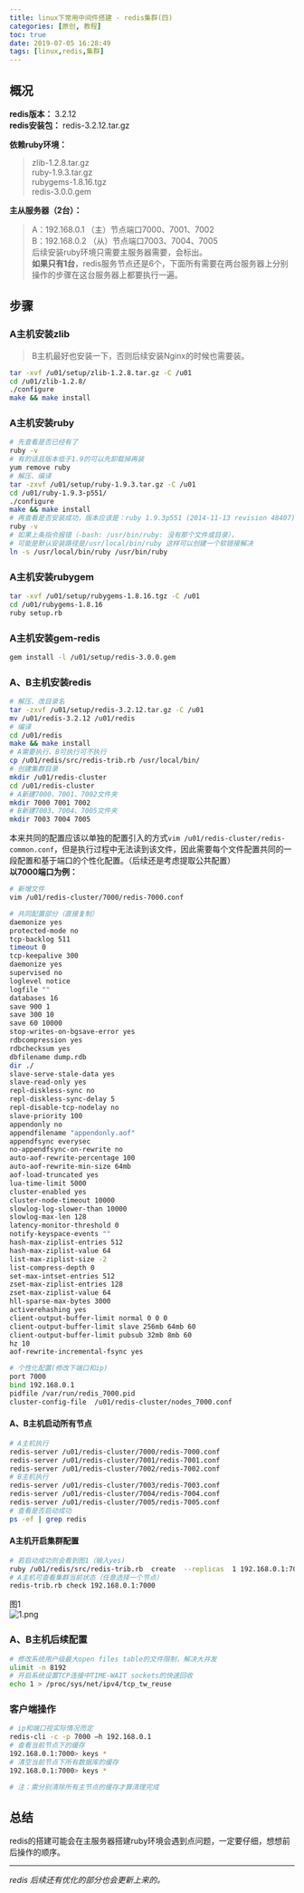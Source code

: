 ```yaml
---
title: linux下常用中间件搭建 - redis集群(四)
categories: [原创, 教程]
toc: true
date: 2019-07-05 16:28:49
tags: [linux,redis,集群]
---
```


## 概况
**redis版本：** 3.2.12  
**redis安装包：** redis-3.2.12.tar.gz  
<!--more-->
**依赖ruby环境：**  
> zlib-1.2.8.tar.gz  
> ruby-1.9.3.tar.gz  
> rubygems-1.8.16.tgz  
> redis-3.0.0.gem  

**主从服务器（2台）：**  
> A：192.168.0.1 （主）节点端口7000、7001、7002  
> B：192.168.0.2 （从）节点端口7003、7004、7005  
> 后续安装ruby环境只需要主服务器需要，会标出。  
**如果只有1台**，redis服务节点还是6个，下面所有需要在两台服务器上分别操作的步骤在这台服务器上都要执行一遍。



## 步骤
### A主机安装zlib
> B主机最好也安装一下，否则后续安装Nginx的时候也需要装。

```bash
tar -xvf /u01/setup/zlib-1.2.8.tar.gz -C /u01
cd /u01/zlib-1.2.8/
./configure
make && make install
```


### A主机安装ruby


```bash
# 先查看是否已经有了
ruby -v
# 有的话且版本低于1.9的可以先卸载掉再装
yum remove ruby
# 解压、编译
tar -zxvf /u01/setup/ruby-1.9.3.tar.gz -C /u01
cd /u01/ruby-1.9.3-p551/
./configure
make && make install
# 再查看是否安装成功，版本应该是：ruby 1.9.3p551 (2014-11-13 revision 48407) [x86_64-linux]
ruby -v
# 如果上条指令报错（-bash: /usr/bin/ruby: 没有那个文件或目录），
# 可能是默认安装路径是/usr/local/bin/ruby 这样可以创建一个软链接解决
ln -s /usr/local/bin/ruby /usr/bin/ruby

```
### A主机安装rubygem

```bash
tar -xvf /u01/setup/rubygems-1.8.16.tgz -C /u01
cd /u01/rubygems-1.8.16
ruby setup.rb
```

### A主机安装gem-redis

```bash
gem install -l /u01/setup/redis-3.0.0.gem
```

### A、B主机安装redis
 

```bash
# 解压、改目录名
tar -zxvf /u01/setup/redis-3.2.12.tar.gz -C /u01
mv /u01/redis-3.2.12 /u01/redis
# 编译
cd /u01/redis
make && make install
# A需要执行、B可执行可不执行
cp /u01/redis/src/redis-trib.rb /usr/local/bin/
# 创建集群目录
mkdir /u01/redis-cluster
cd /u01/redis-cluster
# A新建7000、7001、7002文件夹
mkdir 7000 7001 7002
# B新建7003、7004、7005文件夹
mkdir 7003 7004 7005
```

本来共同的配置应该以单独的配置引入的方式`vim /u01/redis-cluster/redis-common.conf`，但是执行过程中无法读到该文件，因此需要每个文件配置共同的一段配置和基于端口的个性化配置。（后续还是考虑提取公共配置）  
**以7000端口为例：**
```bash
# 新增文件
vim /u01/redis-cluster/7000/redis-7000.conf

# 共同配置部分（直接复制）
daemonize yes
protected-mode no
tcp-backlog 511
timeout 0
tcp-keepalive 300
daemonize yes
supervised no
loglevel notice
logfile ""
databases 16
save 900 1
save 300 10
save 60 10000
stop-writes-on-bgsave-error yes
rdbcompression yes
rdbchecksum yes
dbfilename dump.rdb
dir ./
slave-serve-stale-data yes
slave-read-only yes
repl-diskless-sync no
repl-diskless-sync-delay 5
repl-disable-tcp-nodelay no
slave-priority 100
appendonly no
appendfilename "appendonly.aof"
appendfsync everysec
no-appendfsync-on-rewrite no
auto-aof-rewrite-percentage 100
auto-aof-rewrite-min-size 64mb
aof-load-truncated yes
lua-time-limit 5000
cluster-enabled yes
cluster-node-timeout 10000
slowlog-log-slower-than 10000
slowlog-max-len 128
latency-monitor-threshold 0
notify-keyspace-events ""
hash-max-ziplist-entries 512
hash-max-ziplist-value 64
list-max-ziplist-size -2
list-compress-depth 0
set-max-intset-entries 512
zset-max-ziplist-entries 128
zset-max-ziplist-value 64
hll-sparse-max-bytes 3000
activerehashing yes
client-output-buffer-limit normal 0 0 0
client-output-buffer-limit slave 256mb 64mb 60
client-output-buffer-limit pubsub 32mb 8mb 60
hz 10
aof-rewrite-incremental-fsync yes

# 个性化配置(修改下端口和ip)
port 7000
bind 192.168.0.1
pidfile /var/run/redis_7000.pid
cluster-config-file  /u01/redis-cluster/nodes_7000.conf
```

#### A、B主机启动所有节点

```bash
# A主机执行
redis-server /u01/redis-cluster/7000/redis-7000.conf
redis-server /u01/redis-cluster/7001/redis-7001.conf
redis-server /u01/redis-cluster/7002/redis-7002.conf
# B主机执行
redis-server /u01/redis-cluster/7003/redis-7003.conf
redis-server /u01/redis-cluster/7004/redis-7004.conf
redis-server /u01/redis-cluster/7005/redis-7005.conf
# 查看是否启动成功
ps -ef | grep redis
```

#### A主机开启集群配置

```bash
# 若启动成功则会看到图1（输入yes)
ruby /u01/redis/src/redis-trib.rb  create  --replicas  1 192.168.0.1:7000 192.168.0.1:7001 192.168.0.1:7002 192.168.0.2:7003 192.168.0.2:7004 192.168.0.2:7005
# A主机可查看集群当前状态（任意选择一个节点）
redis-trib.rb check 192.168.0.1:7000
```
图1  
![1.png](https://i.loli.net/2019/07/05/5d1f16c938e0e79458.png)








### A、B主机后续配置
```bash
# 修改系统用户级最大open files table的文件限制，解决大并发
ulimit -n 8192
# 开启系统设置TCP连接中TIME-WAIT sockets的快速回收
echo 1 > /proc/sys/net/ipv4/tcp_tw_reuse
```

### 客户端操作

```bash
# ip和端口视实际情况而定
redis-cli -c -p 7000 –h 192.168.0.1
# 查看当前节点下的缓存
192.168.0.1:7000> keys *
# 清空当前节点下所有数据库的缓存
192.168.0.1:7000> keys *

# 注：需分别清除所有主节点的缓存才算清理完成
```


## 总结
redis的搭建可能会在主服务器搭建ruby环境会遇到点问题，一定要仔细，想想前后操作的顺序。

----
*redis 后续还有优化的部分也会更新上来的。*
